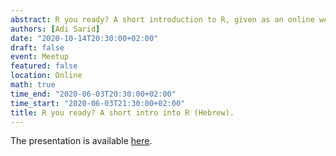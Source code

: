 ```yaml
---
abstract: R you ready? A short introduction to R, given as an online webinar for the InsightsIL facebook group (of market research agencies and buyers of market research). The talk was given in Hebrew.
authors: [Adi Sarid]
date: "2020-10-14T20:30:00+02:00"
draft: false
event: Meetup
featured: false
location: Online
math: true
time_end: "2020-06-03T20:30:00+02:00"
time_start: "2020-06-03T21:30:00+02:00"
title: R you ready? A short intro into R (Hebrew).
---
```



The presentation is available [here](/pdf/2020-10-14_R_U_Ready_Short_intro_to_R.pdf).